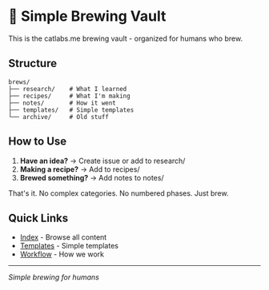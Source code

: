 # 🍺 Simple Brewing Vault

This is the catlabs.me brewing vault - organized for humans who brew.

## Structure

```
brews/
├── research/    # What I learned
├── recipes/     # What I'm making
├── notes/       # How it went
├── templates/   # Simple templates
└── archive/     # Old stuff
```

## How to Use

1. **Have an idea?** → Create issue or add to research/
2. **Making a recipe?** → Add to recipes/
3. **Brewed something?** → Add notes to notes/

That's it. No complex categories. No numbered phases. Just brew.

## Quick Links

- [Index](./index.md) - Browse all content
- [Templates](./templates/) - Simple templates
- [Workflow](../SIMPLE-BREWING.md) - How we work

---
*Simple brewing for humans*